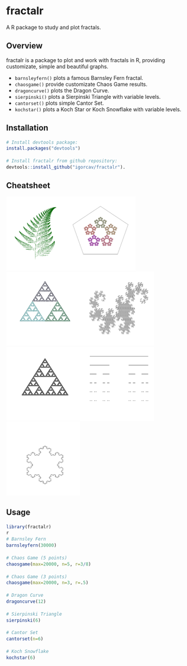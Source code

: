 # fractalr
A R package to study and plot fractals. 

## Overview

fractalr is a package to plot and work with fractals in R, providing customizate, simple and beautiful graphs.

  - `barnsleyfern()` plots a famous Barnsley Fern fractal.
  - `chaosgame()` provide customizate Chaos Game results.
  - `dragoncurve()` plots the Dragon Curve.
  - `sierpinski()` plots a Sierpinski Triangle with variable levels.
  - `cantorset()` plots simple Cantor Set.
  - `kochstar()` plots a Koch Star or Koch Snowflake with variable levels.

## Installation

``` r
# Install devtools package:
install.packages("devtools")

# Install fractalr from github repository:
devtools::install_github("igorcav/fractalr").
```

## Cheatsheet

<img src="barnsleyfern.png" width="150" height="200"/><img src="chaosgame5.png" width="200" height="200"/>
<img src="chaosgame3.png" width="200" height="200"/><img src="dragoncurve.png" width="200" height="200"/>
<img src="sierpinski.png" width="200" height="200"/><img src="cantorset.png" width="200" height="200"/>
<img src="kochstar.png" width="200" height="200"/>


## Usage

``` r
library(fractalr)
r
# Barnsley Fern
barnsleyfern(30000)

# Chaos Game (5 points)
chaosgame(max=20000, n=5, r=3/8)

# Chaos Game (3 points)
chaosgame(max=20000, n=3, r=.5)

# Dragon Curve
dragoncurve(12)

# Sierpinski Triangle
sierpinski(6)

# Cantor Set
cantorset(n=6)

# Koch Snowflake
kochstar(6)

```
